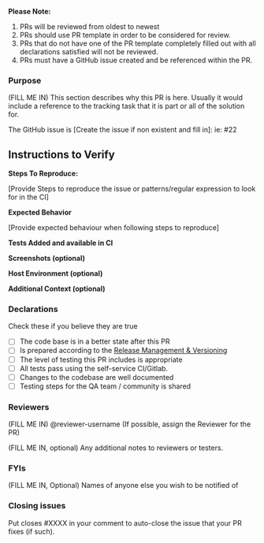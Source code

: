 **Please Note:**

1. PRs will be reviewed from oldest to newest
2. PRs should use PR template in order to be considered for review.
3. PRs that do not have one of the PR template completely filled out with all declarations satisfied will not be reviewed.
4. PRs must have a GitHub issue created and be referenced within the PR.

### Purpose

(FILL ME IN) This section describes why this PR is here. Usually it would include a reference 
to the tracking task that it is part or all of the solution for.

The GitHub issue is [Create the issue if non existent and fill in]: ie: #22

## Instructions to Verify

**Steps To Reproduce:**

[Provide Steps to reproduce the issue or patterns/regular expression to look for in the CI]

**Expected Behavior**

[Provide expected behaviour when following steps to reproduce]

**Tests Added and available in CI**

**Screenshots (optional)**

**Host Environment (optional)**

**Additional Context (optional)**

### Declarations

Check these if you believe they are true

* [ ] The code base is in a better state after this PR
* [ ] Is prepared according to the [Release Management & Versioning](https://github.com/peerplays-network/peerplays/wiki/Release-Management-&-Versioning)
* [ ] The level of testing this PR includes is appropriate
* [ ] All tests pass using the self-service CI/Gitlab.
* [ ] Changes to the codebase are well documented
* [ ] Testing steps for the QA team / community is shared

### Reviewers

(FILL ME IN) @reviewer-username  (If possible, assign the Reviewer for the PR)

(FILL ME IN, optional) Any additional notes to reviewers or testers.

### FYIs

(FILL ME IN, Optional) Names of anyone else you wish to be notified of

### Closing issues

Put closes #XXXX in your comment to auto-close the issue that your PR fixes (if such).
